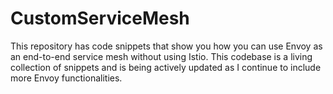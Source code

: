 # CustomServiceMesh

This repository has code snippets that show you how you can use Envoy as an end-to-end service mesh without using Istio. 
This codebase is a living collection of snippets and is being actively updated as I continue to include more Envoy functionalities.
